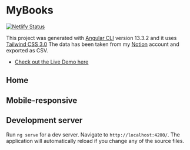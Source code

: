 # MyBooks

[![Netlify Status](https://api.netlify.com/api/v1/badges/d2186f92-cc5a-4b1d-a28f-bbf38a568f14/deploy-status)](https://app.netlify.com/sites/my-personal-library/deploys)

This project was generated with [Angular CLI](https://github.com/angular/angular-cli) version 13.3.2 and it uses [Tailwind CSS 3.0](https://tailwindcss.com/)
The data has been taken from my [Notion](https://notion.so/) account and exported as CSV.

- [Check out the Live Demo here](https://my-personal-library.netlify.app/)

## Home

## Mobile-responsive

## Development server

Run `ng serve` for a dev server. Navigate to `http://localhost:4200/`. The application will automatically reload if you change any of the source files.
